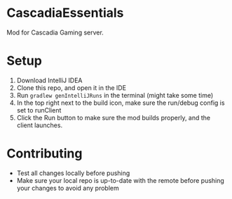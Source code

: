 # CascadiaEssentials
Mod for Cascadia Gaming server.

# Setup
1. Download IntelliJ IDEA
2. Clone this repo, and open it in the IDE
3. Run ```gradlew genIntelliJRuns``` in the terminal (might take some time)
4. In the top right next to the build icon, make sure the run/debug config is set to runClient
5. Click the Run button to make sure the mod builds properly, and the client launches. 

# Contributing
* Test all changes locally before pushing
* Make sure your local repo is up-to-date with the remote before pushing your changes to avoid any problem
